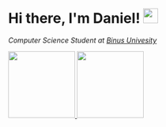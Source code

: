 # Hi there, I'm Daniel! <img src="https://raw.githubusercontent.com/MartinHeinz/MartinHeinz/master/wave.gif" width="30px" style="max-width:100%;">

*Computer Science Student at <a href="https://binus.ac.id/">Binus Univesity*
 
<!-- [![Daniel's GitHub stats](https://github-readme-stats.vercel.app/api?username=dzniel&show_icons=true&theme=buefy&count_private=true)](https://github.com/anuraghazra/github-readme-stats)
[![Top Langs](https://github-readme-stats.vercel.app/api/top-langs/?username=dzniel&layout=compact&theme=buefy)](https://github.com/anuraghazra/github-readme-stats) -->
 
<a href="https://github.com/dzniel">
  <img height="135em" src="https://github-readme-stats.vercel.app/api?username=dzniel&theme=buefy&show_icons=true"/>
  <img height="135em" src="https://github-readme-stats.vercel.app/api/top-langs/?username=dzniel&theme=buefy&layout=compact"/>
</a>
            
            
<!--
**dzniel/dzniel** is a ✨ _special_ ✨ repository because its `README.md` (this file) appears on your GitHub profile.

Here are some ideas to get you started:

- 🔭 I’m currently working on ...
- 🌱 I’m currently learning ...
- 👯 I’m looking to collaborate on ...
- 🤔 I’m looking for help with ...
- 💬 Ask me about ...
- 📫 How to reach me: ...
- 😄 Pronouns: ...
- ⚡ Fun fact: ...
-->
